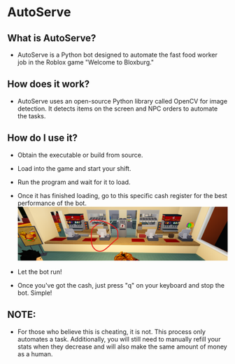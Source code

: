 # AutoServe

## What is AutoServe?
- AutoServe is a Python bot designed to automate the fast food worker job in the Roblox game "Welcome to Bloxburg."

## How does it work?
- AutoServe uses an open-source Python library called OpenCV for image detection. It detects items on the screen and NPC orders to automate the tasks.

## How do I use it?
- Obtain the executable or build from source.

- Load into the game and start your shift.

- Run the program and wait for it to load.

- Once it has finished loading, go to this specific cash register for the best performance of the bot.
![Cash register location](CashRegisterImage.png)

- Let the bot run!

- Once you've got the cash, just press "q" on your keyboard and stop the bot. Simple!

## NOTE:
- For those who believe this is cheating, it is not. This process only automates a task. Additionally, you will still need to manually refill your stats when they decrease and will also make the same amount of money as a human.
